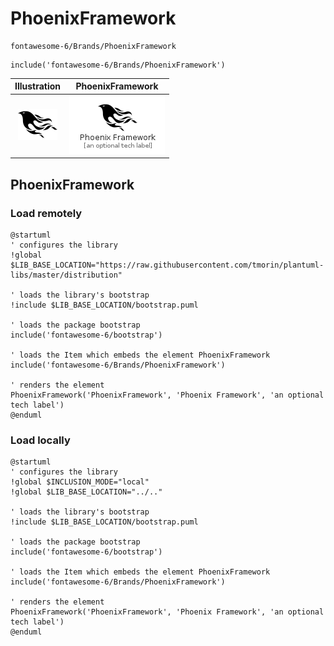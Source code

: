 # PhoenixFramework


```text
fontawesome-6/Brands/PhoenixFramework
```

```text
include('fontawesome-6/Brands/PhoenixFramework')
```



| Illustration | PhoenixFramework |
| :---: | :---: |
| ![illustration for Illustration](../../fontawesome-6/Brands/PhoenixFramework.png) | ![illustration for PhoenixFramework](../../fontawesome-6/Brands/PhoenixFramework.Local.png) |




## PhoenixFramework

### Load remotely
```plantuml
@startuml
' configures the library
!global $LIB_BASE_LOCATION="https://raw.githubusercontent.com/tmorin/plantuml-libs/master/distribution"

' loads the library's bootstrap
!include $LIB_BASE_LOCATION/bootstrap.puml

' loads the package bootstrap
include('fontawesome-6/bootstrap')

' loads the Item which embeds the element PhoenixFramework
include('fontawesome-6/Brands/PhoenixFramework')

' renders the element
PhoenixFramework('PhoenixFramework', 'Phoenix Framework', 'an optional tech label')
@enduml
```

### Load locally
```plantuml
@startuml
' configures the library
!global $INCLUSION_MODE="local"
!global $LIB_BASE_LOCATION="../.."

' loads the library's bootstrap
!include $LIB_BASE_LOCATION/bootstrap.puml

' loads the package bootstrap
include('fontawesome-6/bootstrap')

' loads the Item which embeds the element PhoenixFramework
include('fontawesome-6/Brands/PhoenixFramework')

' renders the element
PhoenixFramework('PhoenixFramework', 'Phoenix Framework', 'an optional tech label')
@enduml
```

